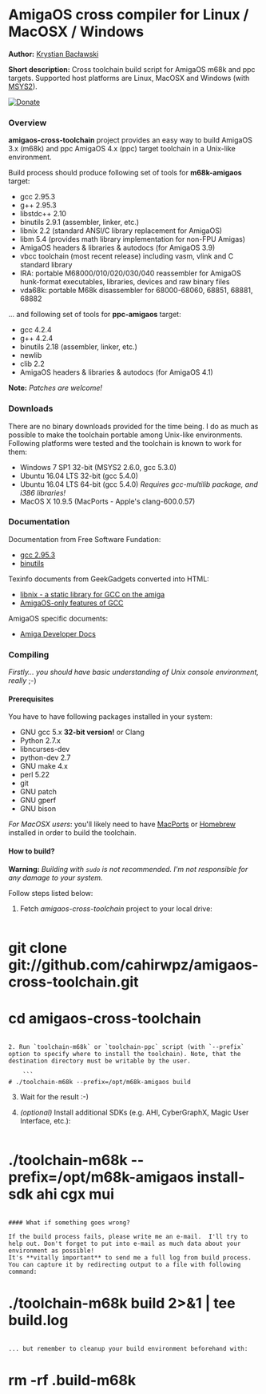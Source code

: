 AmigaOS cross compiler for Linux / MacOSX / Windows
===

**Author:** [Krystian Bacławski](mailto:krystian.baclawski@gmail.com)

**Short description:** Cross toolchain build script for AmigaOS m68k and ppc targets. Supported host platforms are Linux, MacOSX and Windows (with [MSYS2](https://msys2.github.io/)).

[![Donate](https://img.shields.io/badge/Donate-PayPal-green.svg)](https://www.paypal.com/cgi-bin/webscr?cmd=_s-xclick&hosted_button_id=47CV5JMRW9BRA)

### Overview

**amigaos-cross-toolchain** project provides an easy way to build AmigaOS 3.x (m68k) and ppc AmigaOS 4.x (ppc) target toolchain in a Unix-like environment.

Build process should produce following set of tools for **m68k-amigaos** target:

 * gcc 2.95.3
 * g++ 2.95.3
 * libstdc++ 2.10
 * binutils 2.9.1 (assembler, linker, etc.)
 * libnix 2.2 (standard ANSI/C library replacement for AmigaOS)
 * libm 5.4 (provides math library implementation for non-FPU Amigas)
 * AmigaOS headers & libraries & autodocs (for AmigaOS 3.9)
 * vbcc toolchain (most recent release) including vasm, vlink and C standard library
 * IRA: portable M68000/010/020/030/040 reassembler for AmigaOS hunk-format
   executables, libraries, devices and raw binary files
 * vda68k: portable M68k disassembler for 68000-68060, 68851, 68881, 68882

... and following set of tools for **ppc-amigaos** target:

 * gcc 4.2.4
 * g++ 4.2.4
 * binutils 2.18 (assembler, linker, etc.)
 * newlib
 * clib 2.2
 * AmigaOS headers & libraries & autodocs (for AmigaOS 4.1)

**Note:** *Patches are welcome!*

### Downloads

There are no binary downloads provided for the time being. I do as much as possible to make the toolchain portable among Unix-like environments. Following platforms were tested and the toolchain is known to work for them:

 * Windows 7 SP1 32-bit (MSYS2 2.6.0, gcc 5.3.0)
 * Ubuntu 16.04 LTS 32-bit (gcc 5.4.0)
 * Ubuntu 16.04 LTS 64-bit (gcc 5.4.0) *Requires gcc-multilib package, and i386 libraries!*
 * MacOS X 10.9.5 (MacPorts - Apple's clang-600.0.57)
 
### Documentation

Documentation from Free Software Fundation:

 * [gcc 2.95.3](http://gcc.gnu.org/onlinedocs/gcc-2.95.3/gcc.html)
 * [binutils](http://sourceware.org/binutils/docs/)

Texinfo documents from GeekGadgets converted into HTML:

 * [libnix - a static library for GCC on the amiga](http://cahirwpz.users.sourceforge.net/libnix/index.html)
 * [AmigaOS-only features of GCC](http://cahirwpz.users.sourceforge.net/gcc-amigaos/index.html)

AmigaOS specific documents:

 * [Amiga Developer Docs](http://amigadev.elowar.com)

### Compiling

*Firstly… you should have basic understanding of Unix console environment, really* ;-)

#### Prerequisites

You have to have following packages installed in your system:

 * GNU gcc 5.x **32-bit version!** or Clang
 * Python 2.7.x
 * libncurses-dev
 * python-dev 2.7
 * GNU make 4.x
 * perl 5.22
 * git
 * GNU patch
 * GNU gperf
 * GNU bison

*For MacOSX users*: you'll likely need to have [MacPorts](http://www.macports.org) or [Homebrew](http://brew.sh) installed in order to build the toolchain.

#### How to build?

**Warning:** *Building with `sudo` is not recommended. I'm not responsible for any damage to your system.*

Follow steps listed below:

1. Fetch *amigaos-cross-toolchain* project to your local drive:  

    ```
# git clone git://github.com/cahirwpz/amigaos-cross-toolchain.git
# cd amigaos-cross-toolchain
```

2. Run `toolchain-m68k` or `toolchain-ppc` script (with `--prefix` option to specify where to install the toolchain). Note, that the destination directory must be writable by the user. 

    ```
# ./toolchain-m68k --prefix=/opt/m68k-amigaos build
```

3. Wait for the result :-)

4. *(optional)* Install additional SDKs (e.g. AHI, CyberGraphX, Magic User Interface, etc.):

    ```
# ./toolchain-m68k --prefix=/opt/m68k-amigaos install-sdk ahi cgx mui
```

#### What if something goes wrong?

If the build process fails, please write me an e-mail.  I'll try to help out. Don't forget to put into e-mail as much data about your environment as possible! 
It's **vitally important** to send me a full log from build process. You can capture it by redirecting output to a file with following command:

```
# ./toolchain-m68k build 2>&1 | tee build.log
```

... but remember to cleanup your build environment beforehand with:

```
# rm -rf .build-m68k
```
